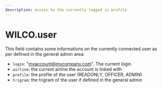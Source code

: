 ```yaml
---
description: access to the currently logged in profile
---
```


# WILCO.user

This field contains some informations on the currently connected user as per defined in the general admin area:

* `login`: "myaccount@mycompany.com". The current login
* `airline`: the current airline the account is linked with
* `profile`: the profile of the user \(READONLY, OFFICER, ADMIN\)
* `trigram`: the trigram of the user if defined in the general admin

